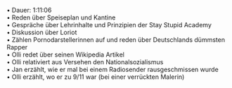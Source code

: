 • Dauer: 1:11:06  
• Reden über Speiseplan und Kantine  
• Gespräche über Lehrinhalte und Prinzipien der Stay Stupid Academy  
• Diskussion über Loriot  
• Zählen Pornodarstellerinnen auf und reden über Deutschlands dümmsten Rapper  
• Olli redet über seinen Wikipedia Artikel  
• Olli relativiert aus Versehen den Nationalsozialismus  
• Jan erzählt, wie er mal bei einem Radiosender rausgeschmissen wurde  
• Olli erzählt, wo er zu 9/11 war (bei einer verrückten Malerin)  
